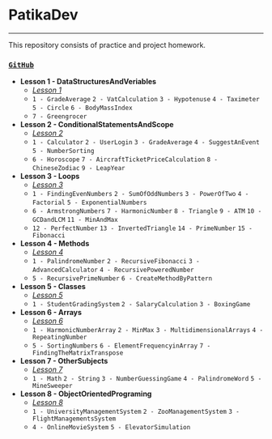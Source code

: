 # PatikaDev
---
This repository consists of practice and project homework.

### [`GitHub`](https://github.com/huseyinidin/PatikaDev)
 - **Lesson 1 - DataStructuresAndVeriables**
	 - [*Lesson 1*](https://github.com/huseyinidin/PatikaDev/tree/main/DataStructuresAndVeriables/Pratice)
	 - `1 - GradeAverage` `2 - VatCalculation` `3 - Hypotenuse` `4 - Taximeter` `5 - Circle` `6 - BodyMassIndex` 
	 - `7 - Greengrocer` 
 - **Lesson 2 - ConditionalStatementsAndScope**
	 - [*Lesson 2*](https://github.com/huseyinidin/PatikaDev/tree/main/ConditionalStatementsAndScope)
	 - `1 - Calculator` `2 - UserLogin` `3 - GradeAverage` `4 - SuggestAnEvent` `5 - NumberSorting` 
	 - `6 - Horoscope` `7 - AircraftTicketPriceCalculation` `8 - ChineseZodiac` `9 - LeapYear` 
 - **Lesson 3 - Loops**
	 - [*Lesson 3*](https://github.com/huseyinidin/PatikaDev/tree/main/Loops)
	 - `1 - FindingEvenNumbers` `2 - SumOfOddNumbers` `3 - PowerOfTwo` `4 - Factorial` `5 - ExponentialNumbers` 
	 - `6 - ArmstrongNumbers` `7 - HarmonicNumber` `8 - Triangle` `9 - ATM` `10 - GCDandLCM` `11 - MinAndMax`
 	 - `12 - PerfectNumber` `13 - InvertedTriangle` `14 - PrimeNumber` `15 - Fibonacci`
 - **Lesson 4 - Methods**
	 - [*Lesson 4*](https://github.com/huseyinidin/PatikaDev/tree/main/Methods)
	 - `1 - PalindromeNumber` `2 - RecursiveFibonacci` `3 - AdvancedCalculator` `4 - RecursivePoweredNumber`
	 - `5 - RecursivePrimeNumber` `6 - CreateMethodByPattern`
 - **Lesson 5 - Classes**
	 - [*Lesson 5*](https://github.com/huseyinidin/PatikaDev/tree/main/Classes)
 	 - `1 - StudentGradingSystem` `2 - SalaryCalculation` `3 - BoxingGame`
 - **Lesson 6 - Arrays**
	 - [*Lesson 6*](https://github.com/huseyinidin/PatikaDev/tree/main/Arrays)
	 - `1 - HarmonicNumberArray` `2 - MinMax` `3 - MultidimensionalArrays` `4 - RepeatingNumber`
	 - `5 - SortingNumbers` `6 - ElementFrequencyinArray` `7 - FindingTheMatrixTranspose`
- **Lesson 7 - OtherSubjects**
	 - [*Lesson 7*](https://github.com/huseyinidin/PatikaDev/tree/main/OtherSubjects)
 	 - `1 - Math` `2 - String` `3 - NumberGuessingGame` `4 - PalindromeWord` `5 - MineSweeper`
- **Lesson 8 - ObjectOrientedPrograming**
	 - [*Lesson 8*](https://github.com/huseyinidin/PatikaDev/tree/main/ObjectOrientedPrograming)
 	 - `1 - UniversityManagementSystem` `2 - ZooManagementSystem` `3 - FlightManagementsSystem` 
	 - `4 - OnlineMovieSystem` `5 - ElevatorSimulation`